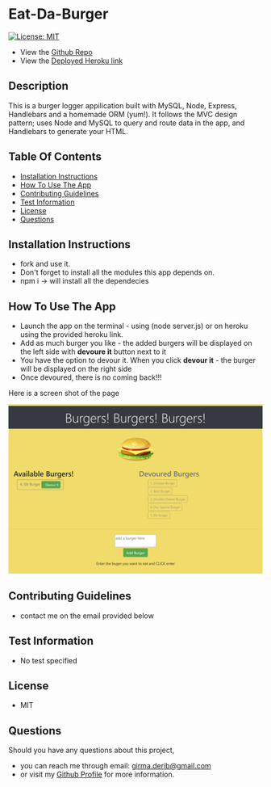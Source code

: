 # Eat-Da-Burger 

[![License: MIT](https://img.shields.io/badge/License-MIT-yellow.svg)](https://opensource.org/licenses/MIT)

* View the [Github Repo](https://github.com/girmaD/Eat-Da-Burger)
* View the [Deployed Heroku link](https://cryptic-refuge-14844.herokuapp.com/)


## Description
  This is a burger logger appilication built with MySQL, Node, Express, Handlebars and a homemade ORM (yum!). It follows the MVC design pattern; uses Node and MySQL to query and route data in the app, and Handlebars to generate your HTML.

## Table Of Contents 
* [Installation Instructions](#Installation-Instructions)
* [How To Use The App](#How-To-Use-The-App)
* [Contributing Guidelines](#Contributing-Guidelines)
* [Test Information](#Test-Information)
* [License](#License)
* [Questions](#Questions)


## Installation Instructions

 * fork and use it.
 * Don't forget to install all the modules this app depends on.
 * npm i -> will install all the dependecies

## How To Use The App
- Launch the app on the terminal - using (node server.js) or on heroku using the provided heroku link.
- Add as much burger you like - the added burgers will be displayed on the left side with **devoure it** button next to it
- You have the option to devour it. When you click **devour it** - the burger will be displayed on the right side
- Once devoured, there is no coming back!!!

Here is a screen shot of the page

![Alt text](./public/assets/img/burger.png)

## Contributing Guidelines
 * contact me on the email provided below

## Test Information
  * No test specified

## License

 * MIT

## Questions

Should you have any questions about this project,
  * you can reach me through email: [girma.derib@gmail.com](mailto:girma.derib@gmail.com) 
  * or visit my [Github Profile](https://github.com/girmaD) for more information.

